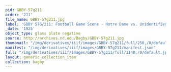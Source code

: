 ```yaml
---
pid: GBBY-57g211
order: '211'
file_name: GBBY-57g211.jpg
label: 'GBBY 57G/211: Football Game Scene - Notre Dame vs. Unidentified Team - 1925'
_date: '1925'
object_type: glass plate negative
source: http://archives.nd.edu/Bagby/GBBY-57g211.jpg
thumbnail: "/img/derivatives/iiif/images/GBBY-57g211/full/250,/0/default.jpg"
manifest: "/img/derivatives/iiif/images/GBBY-57g211/manifest.json"
full: "/img/derivatives/iiif/images/GBBY-57g211/full/1140,/0/default.jpg"
layout: generic_collection_item
collection: bagby
---
```

